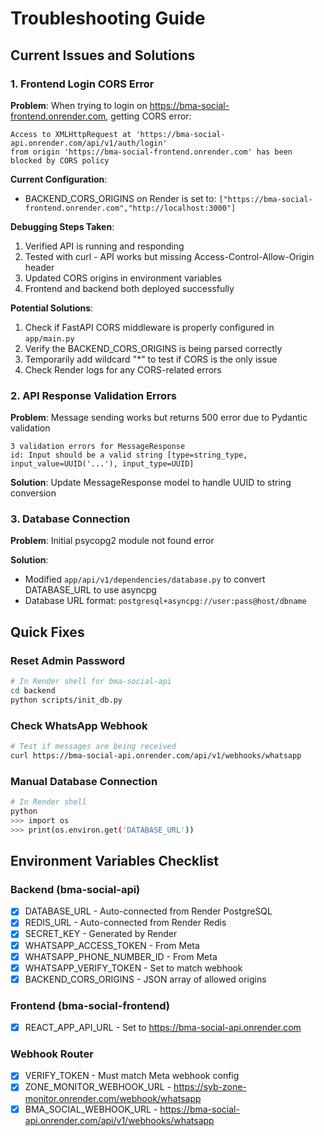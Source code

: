 # Troubleshooting Guide

## Current Issues and Solutions

### 1. Frontend Login CORS Error

**Problem**: When trying to login on https://bma-social-frontend.onrender.com, getting CORS error:
```
Access to XMLHttpRequest at 'https://bma-social-api.onrender.com/api/v1/auth/login' 
from origin 'https://bma-social-frontend.onrender.com' has been blocked by CORS policy
```

**Current Configuration**:
- BACKEND_CORS_ORIGINS on Render is set to: `["https://bma-social-frontend.onrender.com","http://localhost:3000"]`

**Debugging Steps Taken**:
1. Verified API is running and responding
2. Tested with curl - API works but missing Access-Control-Allow-Origin header
3. Updated CORS origins in environment variables
4. Frontend and backend both deployed successfully

**Potential Solutions**:
1. Check if FastAPI CORS middleware is properly configured in `app/main.py`
2. Verify the BACKEND_CORS_ORIGINS is being parsed correctly
3. Temporarily add wildcard "*" to test if CORS is the only issue
4. Check Render logs for any CORS-related errors

### 2. API Response Validation Errors

**Problem**: Message sending works but returns 500 error due to Pydantic validation
```
3 validation errors for MessageResponse
id: Input should be a valid string [type=string_type, input_value=UUID('...'), input_type=UUID]
```

**Solution**: Update MessageResponse model to handle UUID to string conversion

### 3. Database Connection

**Problem**: Initial psycopg2 module not found error

**Solution**: 
- Modified `app/api/v1/dependencies/database.py` to convert DATABASE_URL to use asyncpg
- Database URL format: `postgresql+asyncpg://user:pass@host/dbname`

## Quick Fixes

### Reset Admin Password
```bash
# In Render shell for bma-social-api
cd backend
python scripts/init_db.py
```

### Check WhatsApp Webhook
```bash
# Test if messages are being received
curl https://bma-social-api.onrender.com/api/v1/webhooks/whatsapp
```

### Manual Database Connection
```bash
# In Render shell
python
>>> import os
>>> print(os.environ.get('DATABASE_URL'))
```

## Environment Variables Checklist

### Backend (bma-social-api)
- [x] DATABASE_URL - Auto-connected from Render PostgreSQL
- [x] REDIS_URL - Auto-connected from Render Redis
- [x] SECRET_KEY - Generated by Render
- [x] WHATSAPP_ACCESS_TOKEN - From Meta
- [x] WHATSAPP_PHONE_NUMBER_ID - From Meta
- [x] WHATSAPP_VERIFY_TOKEN - Set to match webhook
- [x] BACKEND_CORS_ORIGINS - JSON array of allowed origins

### Frontend (bma-social-frontend)
- [x] REACT_APP_API_URL - Set to https://bma-social-api.onrender.com

### Webhook Router
- [x] VERIFY_TOKEN - Must match Meta webhook config
- [x] ZONE_MONITOR_WEBHOOK_URL - https://syb-zone-monitor.onrender.com/webhook/whatsapp
- [x] BMA_SOCIAL_WEBHOOK_URL - https://bma-social-api.onrender.com/api/v1/webhooks/whatsapp